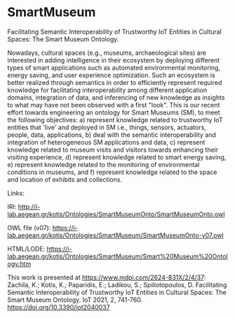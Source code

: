 # SmartMuseum
Facilitating Semantic Interoperability of Trustworthy IoT Entities in Cultural Spaces: The Smart Museum Ontology.

Nowadays, cultural spaces (e.g., museums, archaeological sites) are interested in adding intelligence in their ecosystem by deploying different types of smart applications such as automated environmental monitoring, energy saving, and user experience optimization. Such an ecosystem is better realized through semantics in order to efficiently represent required knowledge for facilitating interoperability among different application domains, integration of data, and inferencing of new knowledge as insights to what may have not been observed with a  first "look".  This is our recent effort towards engineering an ontology for Smart Museums (SM), to meet the following objectives: a) represent  knowledge related to trustworthy IoT entities that 'live' and deployed in SM i.e., things, sensors, actuators, people, data, applications, b) deal with the semantic interoperability and integration of heterogeneous SM applications and data, c) represent knowledge related to museum visits and visitors towards enhancing their visiting experience, d) represent knowledge related to smart energy saving, e) represent knowledge related to the monitoring of environmental conditions in museums, and f) represent knowledge related to the space and location of exhibits and collections. 

Links:

IRI: http://i-lab.aegean.gr/kotis/Ontologies/SmartMuseumOnto/SmartMuseumOnto.owl

OWL file (v07): https://i-lab.aegean.gr/kotis/Ontologies/SmartMuseum/SmartMuseumOnto-v07.owl

HTML/LODE: https://i-lab.aegean.gr/kotis/Ontologies/SmartMuseum/Smart%20Museum%20Ontology.htm

This work is presented at https://www.mdpi.com/2624-831X/2/4/37:
Zachila, K.; Kotis, K.; Paparidis, E.; Ladikou, S.; Spiliotopoulos, D. Facilitating Semantic Interoperability of Trustworthy IoT Entities in Cultural Spaces: The Smart Museum Ontology. IoT 2021, 2, 741-760. https://doi.org/10.3390/iot2040037 
